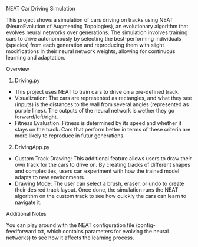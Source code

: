 NEAT Car Driving Simulation

This project shows a simulation of cars driving on tracks using NEAT (NeuroEvolution of Augmenting Topologies), an evolutionary algorithm that evolves neural networks over generations. The simulation involves training cars to drive autonomously by selecting the best-performing individuals (species) from each generation and reproducing them with slight modifications in their neural network weights, allowing for continuous learning and adaptation.

Overview

1. Driving.py
- This project uses NEAT to train cars to drive on a pre-defined track.
- Visualization: The cars are represented as rectangles, and what they see (inputs) is the distances to the wall from several angles (represented as purple lines). The outputs of the neural network is wether they go forward/left/right.
- Fitness Evaluation: Fitness is determined by its speed and whether it stays on the track. Cars that perform better in terms of these criteria are more likely to reproduce in futur generations.

2. DrivingApp.py
- Custom Track Drawing: This additional feature allows users to draw their own track for the cars to drive on. By creating tracks of different shapes and complexities, users can experiment with how the trained model adapts to new environments.
- Drawing Mode: The user can select a brush, eraser, or undo to create their desired track layout. Once done, the simulation runs the NEAT algorithm on the custom track to see how quickly the cars can learn to navigate it.

Additional Notes

You can play around with the NEAT configuration file (config-feedforward.txt, which contains parameters for evolving the neural networks) to see how it affects the learning process.
